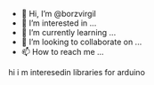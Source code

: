 - 👋 Hi, I’m @borzvirgil
- 👀 I’m interested in ...
- 🌱 I’m currently learning ...
- 💞️ I’m looking to collaborate on ...
- 📫 How to reach me ...

<!---
borzvirgil/borzvirgil is a ✨ special ✨ repository because its `README.md` (this file) appears on your GitHub profile.
You can click the Preview link to take a look at your changes.
--->hi i m interesedin libraries for arduino
